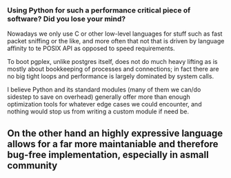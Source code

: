 ### Using Python for such a performance critical piece of software? Did you lose your mind?

Nowadays we only use C or other low-level languages for stuff such as fast packet sniffing or the like, and more often that not that is driven by language affinity to te POSIX API as opposed to speed requirements.

To boot pgplex, unlike postgres itself, does not do much heavy lifting as is mostly about bookkeeping of processes and connections; in fact there are no big tight loops and performance is largely dominated by system calls.

I believe Python and its standard modules (many of them we can/do sidestep to save on overhead) generally offer more than enough optimization tools for whatever edge cases we could encounter, and nothing would stop us from writing a custom module if need be.

On the other hand an highly expressive language allows for a far more maintaniable and therefore bug-free implementation, especially in asmall community
---
